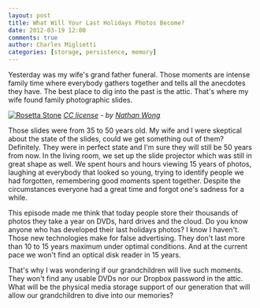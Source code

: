 ```yaml
---
layout: post
title: What Will Your Last Holidays Photos Become? 
date: 2012-03-19 12:00
comments: true
author: Charles Miglietti
categories: [storage, persistence, memory]    
---
```


Yesterday was my wife's grand father funeral. Those moments are intense
family time where everybody gathers together and tells all the anecdotes they
have. The best place to dig into the past is the attic. That's where my
wife found family photographic slides.  

[![Rosetta Stone](http://farm2.staticflickr.com/1203/917626896_dc53081d31_m.jpg)](http://www.flickr.com/photos/nathan-w/917626896/)
*[CC license](http://creativecommons.org/licenses/by/2.0 "license") - by [Nathan Wong](http://www.flickr.com/photos/nathan-w/ "Author")*

Those slides were from 35 to 50 years old. My wife and I were skeptical
about the state of the slides, could we get something out of them?
Definitely. They were in perfect state and I'm sure they will still be 50
years from now.  In the living room, we set up the slide projector which was still in great shape
as well. We spent hours and hours viewing 15 years of photos,
laughing at everybody that looked so young, trying to identify people we
had forgotten, remembering good moments spent together. Despite the 
circumstances everyone had a great time and forgot one's sadness for a
while.  

This episode made me think that today people store their thousands of
photos they take a year on DVDs, hard drives and the cloud. Do you know anyone who has developed their last
holidays photos? I know I haven't. Those new technologies 
make for false advertising. They don't last more than 10 to 15 years maximum under
optimal conditions. And at the current pace we won't find an optical
disk reader in 15 years.  

That's why I was wondering if our grandchildren will live such
moments. They won't find any usable DVDs nor our Dropbox password in
the attic. What will be the physical media storage support of our generation 
that will allow our grandchildren to dive into our memories?

